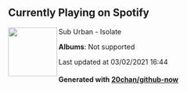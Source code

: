 ## Currently Playing on Spotify

[<img align="left" width="100" src="https://i.scdn.co/image/ab67616d0000b27387e6bb28f269597e09145121">](https://open.spotify.com/album/6nV47nUjokX90oxKeoIIdZ)

Sub Urban - Isolate

**Albums**: Not supported

Last updated at 03/02/2021 16:44

#### Generated with [20chan/github-now](https://github.com/20chan/github-now)


<!--
**20chan/20chan** is a ✨ _special_ ✨ repository because its `README.md` (this file) appears on your GitHub profile.

Here are some ideas to get you started:

- 🔭 I’m currently working on ...
- 🌱 I’m currently learning ...
- 👯 I’m looking to collaborate on ...
- 🤔 I’m looking for help with ...
- 💬 Ask me about ...
- 📫 How to reach me: ...
- 😄 Pronouns: ...
- ⚡ Fun fact: ...
-->
